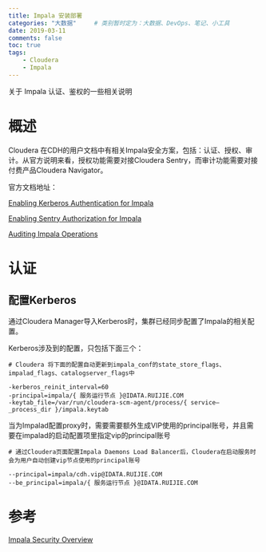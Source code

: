 ```yaml
---
title: Impala 安装部署
categories: "大数据"     # 类别暂时定为：大数据、DevOps、笔记、小工具
date: 2019-03-11
comments: false
toc: true
tags:
	- Cloudera
	- Impala
---
```


关于 Impala 认证、鉴权的一些相关说明

<!--more-->

# 概述

Cloudera 在CDH的用户文档中有相关Impala安全方案，包括：认证、授权、审计。从官方说明来看，授权功能需要对接Cloudera Sentry，而审计功能需要对接付费产品Cloudera Navigator。

官方文档地址：

[Enabling Kerberos Authentication for Impala](https://www.cloudera.com/documentation/enterprise/6/6.1/topics/impala_kerberos.html#kerberos)

[Enabling Sentry Authorization for Impala](https://www.cloudera.com/documentation/enterprise/6/6.1/topics/impala_authorization.html#authorization)

[Auditing Impala Operations](https://www.cloudera.com/documentation/enterprise/6/6.1/topics/impala_auditing.html#auditing)

# 认证

## 配置Kerberos

通过Cloudera Manager导入Kerberos时，集群已经同步配置了Impala的相关配置。

Kerberos涉及到的配置，只包括下面三个：

```shell
# Cloudera 将下面的配置自动更新到impala_conf的state_store_flags、impalad_flags、catalogserver_flags中

-kerberos_reinit_interval=60
-principal=impala/{ 服务运行节点 }@IDATA.RUIJIE.COM
-keytab_file=/var/run/cloudera-scm-agent/process/{ service—_process_dir }/impala.keytab

```

当为Impalad配置proxy时，需要需要额外生成VIP使用的principal账号，并且需要在impalad的启动配置项里指定vip的principal账号

```
# 通过Cloudera页面配置Impala Daemons Load Balancer后，Cloudera在启动服务时会为用户自动创建vip节点使用的principal账号
	
--principal=impala/cdh.vip@IDATA.RUIJIE.COM	
--be_principal=impala/{ 服务运行节点 }@IDATA.RUIJIE.COM

```


# 参考

[Impala Security Overview](https://www.cloudera.com/documentation/enterprise/6/6.1/topics/impala_security.html)


